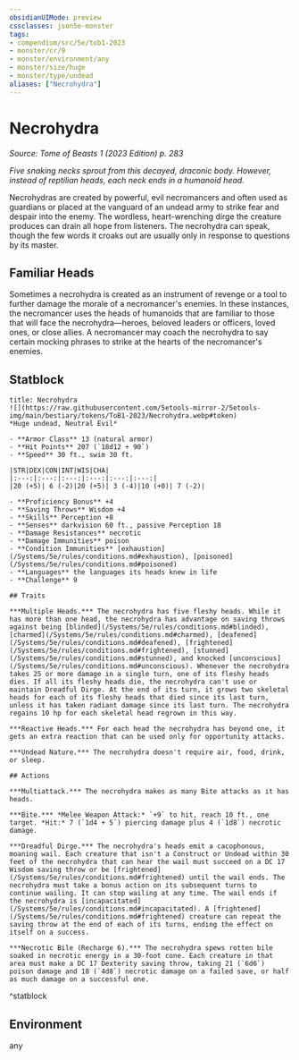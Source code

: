 ```yaml
---
obsidianUIMode: preview
cssclasses: json5e-monster
tags:
- compendium/src/5e/tob1-2023
- monster/cr/9
- monster/environment/any
- monster/size/huge
- monster/type/undead
aliases: ["Necrohydra"]
---
```

# Necrohydra
*Source: Tome of Beasts 1 (2023 Edition) p. 283*  

*Five snaking necks sprout from this decayed, draconic body. However, instead of reptilian heads, each neck ends in a humanoid head.*

Necrohydras are created by powerful, evil necromancers and often used as guardians or placed at the vanguard of an undead army to strike fear and despair into the enemy. The wordless, heart-wrenching dirge the creature produces can drain all hope from listeners. The necrohydra can speak, though the few words it croaks out are usually only in response to questions by its master.

## Familiar Heads

Sometimes a necrohydra is created as an instrument of revenge or a tool to further damage the morale of a necromancer's enemies. In these instances, the necromancer uses the heads of humanoids that are familiar to those that will face the necrohydra—heroes, beloved leaders or officers, loved ones, or close allies. A necromancer may coach the necrohydra to say certain mocking phrases to strike at the hearts of the necromancer's enemies.

## Statblock

```ad-statblock
title: Necrohydra
![](https://raw.githubusercontent.com/5etools-mirror-2/5etools-img/main/bestiary/tokens/ToB1-2023/Necrohydra.webp#token)
*Huge undead, Neutral Evil*

- **Armor Class** 13 (natural armor)
- **Hit Points** 207 (`18d12 + 90`)
- **Speed** 30 ft., swim 30 ft.

|STR|DEX|CON|INT|WIS|CHA|
|:---:|:---:|:---:|:---:|:---:|:---:|
|20 (+5)| 6 (-2)|20 (+5)| 3 (-4)|10 (+0)| 7 (-2)|

- **Proficiency Bonus** +4
- **Saving Throws** Wisdom +4
- **Skills** Perception +8
- **Senses** darkvision 60 ft., passive Perception 18
- **Damage Resistances** necrotic
- **Damage Immunities** poison
- **Condition Immunities** [exhaustion](/Systems/5e/rules/conditions.md#exhaustion), [poisoned](/Systems/5e/rules/conditions.md#poisoned)
- **Languages** the languages its heads knew in life
- **Challenge** 9

## Traits

***Multiple Heads.*** The necrohydra has five fleshy heads. While it has more than one head, the necrohydra has advantage on saving throws against being [blinded](/Systems/5e/rules/conditions.md#blinded), [charmed](/Systems/5e/rules/conditions.md#charmed), [deafened](/Systems/5e/rules/conditions.md#deafened), [frightened](/Systems/5e/rules/conditions.md#frightened), [stunned](/Systems/5e/rules/conditions.md#stunned), and knocked [unconscious](/Systems/5e/rules/conditions.md#unconscious). Whenever the necrohydra takes 25 or more damage in a single turn, one of its fleshy heads dies. If all its fleshy heads die, the necrohydra can't use or maintain Dreadful Dirge. At the end of its turn, it grows two skeletal heads for each of its fleshy heads that died since its last turn, unless it has taken radiant damage since its last turn. The necrohydra regains 10 hp for each skeletal head regrown in this way.

***Reactive Heads.*** For each head the necrohydra has beyond one, it gets an extra reaction that can be used only for opportunity attacks.

***Undead Nature.*** The necrohydra doesn't require air, food, drink, or sleep.

## Actions

***Multiattack.*** The necrohydra makes as many Bite attacks as it has heads.

***Bite.*** *Melee Weapon Attack:* `+9` to hit, reach 10 ft., one target. *Hit:* 7 (`1d4 + 5`) piercing damage plus 4 (`1d8`) necrotic damage.

***Dreadful Dirge.*** The necrohydra's heads emit a cacophonous, moaning wail. Each creature that isn't a Construct or Undead within 30 feet of the necrohydra that can hear the wail must succeed on a DC 17 Wisdom saving throw or be [frightened](/Systems/5e/rules/conditions.md#frightened) until the wail ends. The necrohydra must take a bonus action on its subsequent turns to continue wailing. It can stop wailing at any time. The wail ends if the necrohydra is [incapacitated](/Systems/5e/rules/conditions.md#incapacitated). A [frightened](/Systems/5e/rules/conditions.md#frightened) creature can repeat the saving throw at the end of each of its turns, ending the effect on itself on a success.

***Necrotic Bile (Recharge 6).*** The necrohydra spews rotten bile soaked in necrotic energy in a 30-foot cone. Each creature in that area must make a DC 17 Dexterity saving throw, taking 21 (`6d6`) poison damage and 18 (`4d8`) necrotic damage on a failed save, or half as much damage on a successful one.
```
^statblock

## Environment

any